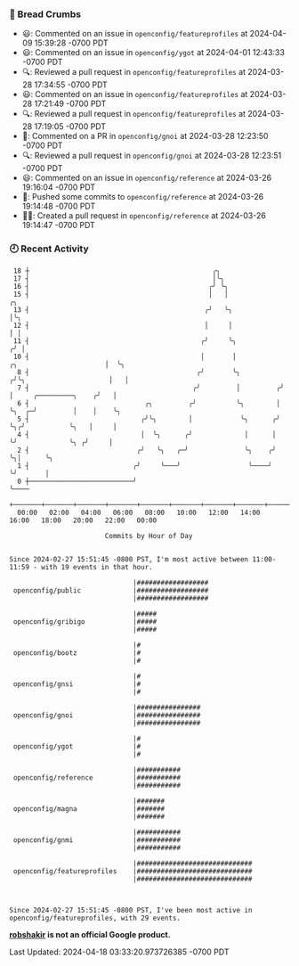 ### 🍞 Bread Crumbs

 * 😃: Commented on an issue in `openconfig/featureprofiles` at 2024-04-09 15:39:28 -0700 PDT
 * 😃: Commented on an issue in `openconfig/ygot` at 2024-04-01 12:43:33 -0700 PDT
 * 🔍: Reviewed a pull request in  `openconfig/featureprofiles` at 2024-03-28 17:34:55 -0700 PDT
 * 😃: Commented on an issue in `openconfig/featureprofiles` at 2024-03-28 17:21:49 -0700 PDT
 * 🔍: Reviewed a pull request in  `openconfig/featureprofiles` at 2024-03-28 17:19:05 -0700 PDT
 * 💬: Commented on a PR in  `openconfig/gnoi` at 2024-03-28 12:23:50 -0700 PDT
 * 🔍: Reviewed a pull request in  `openconfig/gnoi` at 2024-03-28 12:23:51 -0700 PDT
 * 😃: Commented on an issue in `openconfig/reference` at 2024-03-26 19:16:04 -0700 PDT
 * 🚢: Pushed some commits to `openconfig/reference` at 2024-03-26 19:14:48 -0700 PDT
 * ✍🏼: Created a pull request in `openconfig/reference` at 2024-03-26 19:14:47 -0700 PDT

### 🕘 Recent Activity
```
 18 ┼                                              ╭╮
 17 ┤                                              │╰╮
 16 ┤                                             ╭╯ ╰╮
 15 ┤                                             │   │                                       ╭╮
 13 ┤                                            ╭╯   ╰╮                                      │╰╮
 12 ┤                                            │     │                                      │ │
 11 ┤                                           ╭╯     ╰╮                                    ╭╯ │
 10 ┤                                           │       │            ╭╮                      │  ╰╮
  8 ┤                                          ╭╯       ╰╮          ╭╯╰╮                     │   │
  7 ┤                                         ╭╯         │         ╭╯  │     ╭─────────╮    ╭╯   │
  6 ┤                             ╭╮         ╭╯          ╰╮        │   ╰╮  ╭─╯         │    │    ╰╮
  5 ┤                            ╭╯╰╮        │            ╰╮      ╭╯    ╰╮╭╯           ╰╮   │     │
  4 ┤                            │  ╰╮      ╭╯             │      │      ╰╯             ╰╮ ╭╯     │
  2 ┤                           ╭╯   ╰╮   ╭─╯              ╰╮    ╭╯                      ╰╮│      ╰╮
  1 ┤                          ╭╯     ╰───╯                 ╰────╯                        ╰╯       │
  0 ┼──────────────────────────╯                                                                   ╰────
    +───────+───────+───────+───────+───────+───────+───────+───────+───────+───────+───────+───────+────
  00:00   02:00   04:00   06:00   08:00   10:00   12:00   14:00   16:00   18:00   20:00   22:00   00:00   

						Commits by Hour of Day


Since 2024-02-27 15:51:45 -0800 PST, I'm most active between 11:00-11:59 - with 19 events in that hour.

```



```
                               |##################
 openconfig/public             |##################
                               |##################

                               |#####
 openconfig/gribigo            |#####
                               |#####

                               |#
 openconfig/bootz              |#
                               |#

                               |#
 openconfig/gnsi               |#
                               |#

                               |################
 openconfig/gnoi               |################
                               |################

                               |#
 openconfig/ygot               |#
                               |#

                               |###########
 openconfig/reference          |###########
                               |###########

                               |#######
 openconfig/magna              |#######
                               |#######

                               |###########
 openconfig/gnmi               |###########
                               |###########

                               |#############################
 openconfig/featureprofiles    |#############################
                               |#############################



Since 2024-02-27 15:51:45 -0800 PST, I've been most active in openconfig/featureprofiles, with 29 events.

```
**[robshakir](mailto:robjs@google.com) is not an official Google product.**  


Last Updated: 2024-04-18 03:33:20.973726385 -0700 PDT
